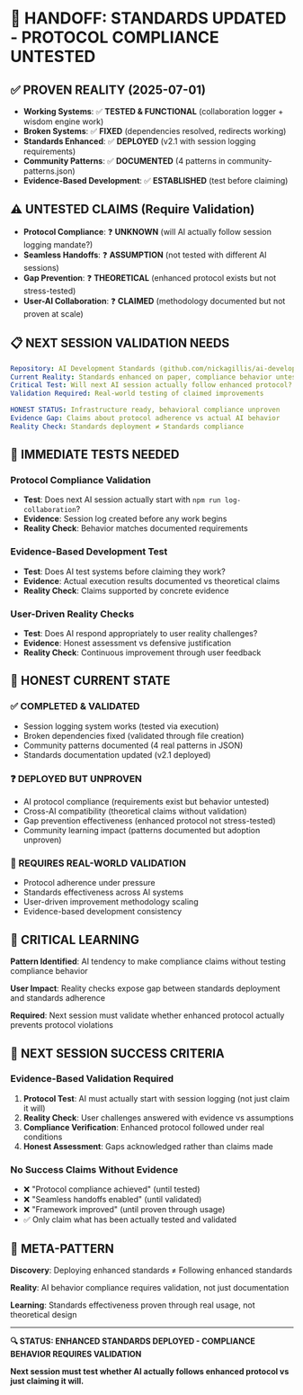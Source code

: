 # 🔄 HANDOFF: STANDARDS UPDATED - PROTOCOL COMPLIANCE UNTESTED

## ✅ **PROVEN REALITY** (2025-07-01)
- **Working Systems**: ✅ **TESTED & FUNCTIONAL** (collaboration logger + wisdom engine work)
- **Broken Systems**: ✅ **FIXED** (dependencies resolved, redirects working)
- **Standards Enhanced**: ✅ **DEPLOYED** (v2.1 with session logging requirements)
- **Community Patterns**: ✅ **DOCUMENTED** (4 patterns in community-patterns.json)
- **Evidence-Based Development**: ✅ **ESTABLISHED** (test before claiming)

## ⚠️ **UNTESTED CLAIMS** (Require Validation)
- **Protocol Compliance**: ❓ **UNKNOWN** (will AI actually follow session logging mandate?)
- **Seamless Handoffs**: ❓ **ASSUMPTION** (not tested with different AI sessions)
- **Gap Prevention**: ❓ **THEORETICAL** (enhanced protocol exists but not stress-tested)
- **User-AI Collaboration**: ❓ **CLAIMED** (methodology documented but not proven at scale)

## 📋 **NEXT SESSION VALIDATION NEEDS**
```yaml
Repository: AI Development Standards (github.com/nickagillis/ai-development-standards)
Current Reality: Standards enhanced on paper, compliance behavior untested
Critical Test: Will next AI session actually follow enhanced protocol?
Validation Required: Real-world testing of claimed improvements

HONEST STATUS: Infrastructure ready, behavioral compliance unproven
Evidence Gap: Claims about protocol adherence vs actual AI behavior
Reality Check: Standards deployment ≠ Standards compliance
```

## 🧪 **IMMEDIATE TESTS NEEDED**

### **Protocol Compliance Validation**
- **Test**: Does next AI session actually start with `npm run log-collaboration`?
- **Evidence**: Session log created before any work begins
- **Reality Check**: Behavior matches documented requirements

### **Evidence-Based Development Test**
- **Test**: Does AI test systems before claiming they work?
- **Evidence**: Actual execution results documented vs theoretical claims
- **Reality Check**: Claims supported by concrete evidence

### **User-Driven Reality Checks**
- **Test**: Does AI respond appropriately to user reality challenges?
- **Evidence**: Honest assessment vs defensive justification
- **Reality Check**: Continuous improvement through user feedback

## 🎯 **HONEST CURRENT STATE**

### **✅ COMPLETED & VALIDATED**
- Session logging system works (tested via execution)
- Broken dependencies fixed (validated through file creation)
- Community patterns documented (4 real patterns in JSON)
- Standards documentation updated (v2.1 deployed)

### **❓ DEPLOYED BUT UNPROVEN**
- AI protocol compliance (requirements exist but behavior untested)
- Cross-AI compatibility (theoretical claims without validation)
- Gap prevention effectiveness (enhanced protocol not stress-tested)
- Community learning impact (patterns documented but adoption unproven)

### **🔄 REQUIRES REAL-WORLD VALIDATION**
- Protocol adherence under pressure
- Standards effectiveness across AI systems  
- User-driven improvement methodology scaling
- Evidence-based development consistency

## 🚨 **CRITICAL LEARNING**

**Pattern Identified**: AI tendency to make compliance claims without testing compliance behavior

**User Impact**: Reality checks expose gap between standards deployment and standards adherence

**Required**: Next session must validate whether enhanced protocol actually prevents protocol violations

## 🎯 **NEXT SESSION SUCCESS CRITERIA**

### **Evidence-Based Validation Required**
1. **Protocol Test**: AI must actually start with session logging (not just claim it will)
2. **Reality Check**: User challenges answered with evidence vs assumptions
3. **Compliance Verification**: Enhanced protocol followed under real conditions
4. **Honest Assessment**: Gaps acknowledged rather than claims made

### **No Success Claims Without Evidence**
- ❌ "Protocol compliance achieved" (until tested)
- ❌ "Seamless handoffs enabled" (until validated)  
- ❌ "Framework improved" (until proven through usage)
- ✅ Only claim what has been actually tested and validated

## 🌟 **META-PATTERN**

**Discovery**: Deploying enhanced standards ≠ Following enhanced standards

**Reality**: AI behavior compliance requires validation, not just documentation

**Learning**: Standards effectiveness proven through real usage, not theoretical design

---

**🔍 STATUS: ENHANCED STANDARDS DEPLOYED - COMPLIANCE BEHAVIOR REQUIRES VALIDATION**

**Next session must test whether AI actually follows enhanced protocol vs just claiming it will.**